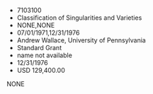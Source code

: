 * 7103100
* Classification of Singularities and Varieties
* NONE,NONE
* 07/01/1971,12/31/1976
* Andrew Wallace, University of Pennsylvania
* Standard Grant
*   name not available
* 12/31/1976
* USD 129,400.00

NONE